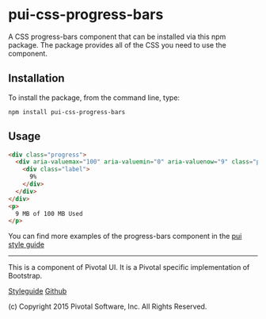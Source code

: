 # pui-css-progress-bars

A CSS progress-bars component that can be installed via this npm package. The package provides all of the
CSS you need to use the component.



## Installation

To install the package, from the command line, type:

```
npm install pui-css-progress-bars
```

## Usage

```html
<div class="progress">
  <div aria-valuemax="100" aria-valuemin="0" aria-valuenow="9" class="progress-bar" role="progressbar" style="width: 9%;">
    <div class="label">
      9%
    </div>
  </div>
</div>
<p>
  9 MB of 100 MB Used
</p>
```


You can find more examples of the progress-bars component in the [pui style guide](http://styleguide.pivotal.io/objects.html#progress_bar)

*****************************************

This is a component of Pivotal UI. It is a Pivotal specific implementation of Bootstrap.

[Styleguide](http://styleguide.pivotal.io)
[Github](https://github.com/pivotal-cf/pivotal-ui)

(c) Copyright 2015 Pivotal Software, Inc. All Rights Reserved.